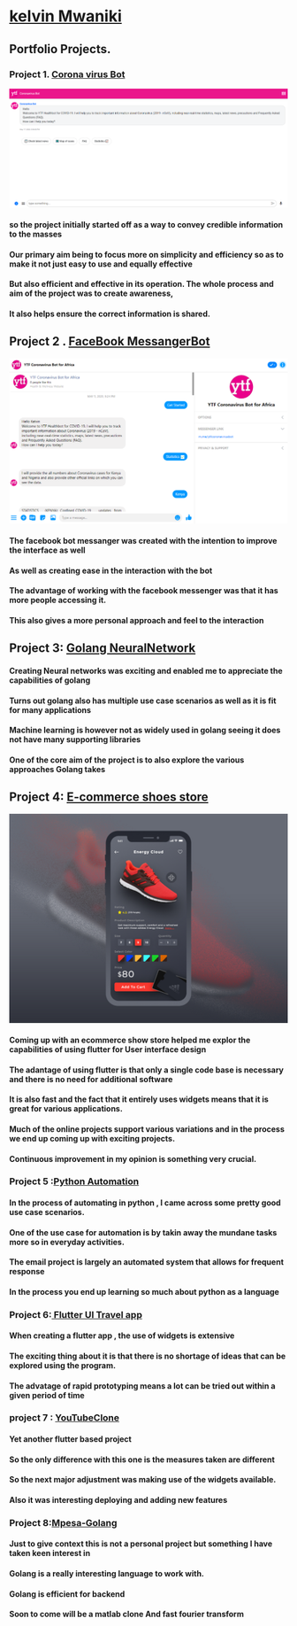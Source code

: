 # [kelvin Mwaniki ](https://kelvin169.github.io/kelvinMwaniki/)
## Portfolio Projects.
### Project 1. [Corona virus Bot ](https://webchat.snatchbot.me/2d7fac783f74a5e528703986d0d2702f01dd35233435a0c67ca9f5282e3b98af)
![](CoronaVirus.png)
#### so the project initially started off as a way to convey credible information to the masses 
#### Our primary aim being to focus more on simplicity and efficiency so as to make it not just easy to use and equally effective 
#### But also efficient and effective  in its operation. The whole process and aim of the project was to create awareness,
#### It also helps ensure the correct information is shared.

## Project 2 . [FaceBook MessangerBot](https://www.messenger.com/t/ytfcoronavirusbot)
![](FBchat.PNG)
#### The facebook bot messanger was created with the intention to improve the interface as well 
#### As well as creating ease in the interaction with the bot
#### The advantage of working with the facebook messenger was that it has more people accessing it.
#### This also gives a more personal approach and feel to the interaction

## Project 3: [Golang NeuralNetwork](https://github.com/kelvin169/Golang-Neuralnet)
#### Creating Neural networks was exciting and enabled me to appreciate the capabilities of golang
#### Turns out golang also has multiple use case scenarios as well as it is fit for many applications 
#### Machine learning is however not as widely used in golang seeing it does not have many supporting libraries
#### One of the core aim of the project is to also explore the various approaches Golang takes

## Project 4: [E-commerce shoes store](https://github.com/kelvin169/Flutter-Adidas-Shoes-Ecommerce-App-UI)
![](store.jpg)
#### Coming up with an ecommerce show store helped me explor the capabilities of using flutter for User interface design
####  The adantage of using flutter is that only a single code base is necessary and there is no need for additional software 
#### It is also fast and the fact that it entirely uses widgets means that it is great for various applications. 
#### Much of the online projects support various variations and in the process we end up coming up with exciting projects.
#### Continuous improvement in my opinion is something very crucial.

### Project 5 :[Python Automation](https://github.com/kelvin169/Python-Automation)
#### In the process of automating in python , I came across some pretty good use case scenarios.
#### One of the use case for automation is by takin away the mundane tasks more so in everyday activities.
#### The email project is largely an automated system that allows for frequent response
####  In the process you end up learning so much about python as a language

### Project 6:[ Flutter UI Travel app](https://github.com/kelvin169/flutter_travel_ui)
#### When creating a flutter app , the use of widgets is extensive
#### The exciting thing about it is that there is no shortage of ideas that can be explored using the program. 
#### The advatage of rapid prototyping means a lot can be tried out within a given period of time

### project 7 : [YouTubeClone](https://www.youtube.com/watch?v=aLLwKaxh98M) 
#### Yet another flutter based project 
#### So the only difference with this one is the measures taken are different
#### So the next major adjustment was making use of the widgets available. 
#### Also it was interesting deploying and adding new features

### Project 8:[Mpesa-Golang ](https://github.com/kelvin169/mpesa-api-go)
#### Just to give context this is not a personal project but something I have taken keen interest in 
#### Golang is a really interesting language to work with. 
#### Golang is efficient for backend
#### Soon to come will be a matlab clone And fast fourier transform

